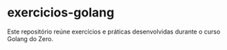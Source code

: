 # exercicios-golang
Este repositório reúne exercícios e práticas desenvolvidas durante o curso Golang do Zero.
